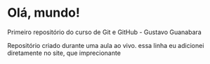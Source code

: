# Olá, mundo!
Primeiro repositório do curso de Git e GitHub - Gustavo Guanabara

 Repositório criado durante uma aula ao vivo.
 essa linha eu adicionei diretamente no site, que imprecionante
